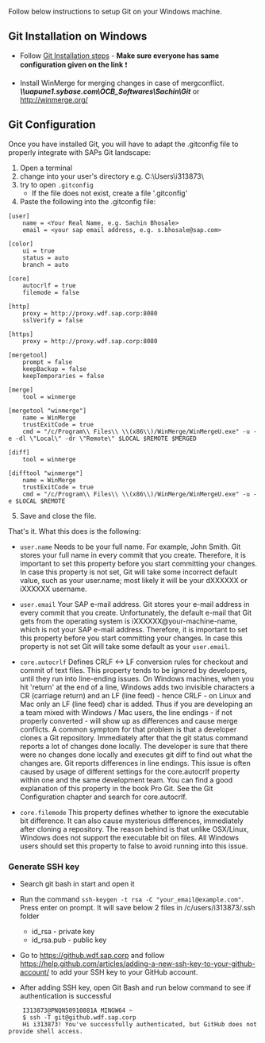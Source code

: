Follow below instructions to setup Git on your Windows machine.

## Git Installation on Windows

- Follow [Git Installation steps](https://github.wdf.sap.corp/OmniChannelBanking/git-demo/wiki/Git-Installation-on-Windows) - **Make sure everyone has same configuration given on the link** ❗️

- Install WinMerge for merging changes in case of mergconflict. **_\\\uapune1.sybase.com\OCB_Softwares\Sachin\Git_** or http://winmerge.org/


## Git Configuration

Once you have installed Git, you will have to adapt the .gitconfig file to properly integrate with SAPs Git landscape:

1. Open a terminal
2. change into your user's directory e.g. C:\Users\i313873\
3. try to open `.gitconfig`
     * If the file does not exist, create a file '.gitconfig'
4. Paste the following into the .gitconfig file:
```
[user]
    name = <Your Real Name, e.g. Sachin Bhosale>
    email = <your sap email address, e.g. s.bhosale@sap.com>

[color]
    ui = true
    status = auto
    branch = auto
 
[core]
    autocrlf = true
    filemode = false

[http]
    proxy = http://proxy.wdf.sap.corp:8080
    sslVerify = false

[https]
    proxy = http://proxy.wdf.sap.corp:8080

[mergetool]
    prompt = false
    keepBackup = false
    keepTemporaries = false
	
[merge]
    tool = winmerge

[mergetool "winmerge"]
    name = WinMerge
    trustExitCode = true
    cmd = "/c/Program\\ Files\\ \\(x86\\)/WinMerge/WinMergeU.exe" -u -e -dl \"Local\" -dr \"Remote\" $LOCAL $REMOTE $MERGED

[diff]
    tool = winmerge

[difftool "winmerge"]
    name = WinMerge
    trustExitCode = true
    cmd = "/c/Program\\ Files\\ \\(x86\\)/WinMerge/WinMergeU.exe" -u -e $LOCAL $REMOTE
```
5. Save and close the file.


That's it. What this does is the following:

* `user.name`
Needs to be your full name. For example, John Smith. Git stores your full name in every commit that you create. Therefore, it is important to set this property before you start committing your changes. In case this property is not set, Git will take some incorrect default value, such as your user.name; most likely it will be your dXXXXXX or iXXXXXX username.
* `user.email`
Your SAP e-mail address. Git stores your e-mail address in every commit that you create. Unfortunately, the default e-mail that Git gets from the operating system is iXXXXXX@your-machine-name, which is not your SAP e-mail address. Therefore, it is important to set this property before you start committing your changes. In case this property is not set Git will take some default as your `user.email`. 

* `core.autocrlf`
Defines CRLF <-> LF conversion rules for checkout and commit of text files. This property tends to be ignored by developers, until they run into line-ending issues. On Windows machines, when you hit 'return' at the end of a line, Windows adds two invisible characters a CR (carriage return) and an LF (line feed) - hence CRLF - on Linux and Mac only an LF (line feed) char is added. Thus if you are developing an a team mixed with Windows / Mac users, the line endings - if not properly converted - will show up as differences and cause merge conflicts.
A common symptom for that problem is that a developer clones a Git repository. Immediately after that the git status command reports a lot of changes done locally. The developer is sure that there were no changes done locally and executes git diff to find out what the changes are. Git reports differences in line endings. 
This issue is often caused by usage of different settings for the core.autocrlf property within one and the same development team.
You can find a good explanation of this property in the book Pro Git. See the Git Configuration chapter and search for core.autocrlf.

* `core.filemode`
This property defines whether to ignore the executable bit difference. It can also cause mysterious differences, immediately after cloning a repository. The reason behind is that unlike OSX/Linux, Windows does not support the executable bit on files.
All Windows users should set this property to false to avoid running into this issue.


### Generate SSH key

- Search git bash in start and open it

- Run the command `ssh-keygen -t rsa -C "your_email@example.com"`. Press enter on prompt. It will save below 2 files in /c/users/i313873/.ssh folder
    * id_rsa - private key
    * id_rsa.pub - public key

- Go to https://github.wdf.sap.corp and follow https://help.github.com/articles/adding-a-new-ssh-key-to-your-github-account/ to add your SSH key to your GitHub account.

- After adding SSH key, open Git Bash and run below command to see if authentication is successful
```
    I313873@PNQN50910881A MINGW64 ~
    $ ssh -T git@github.wdf.sap.corp
    Hi i313873! You've successfully authenticated, but GitHub does not provide shell access.
```